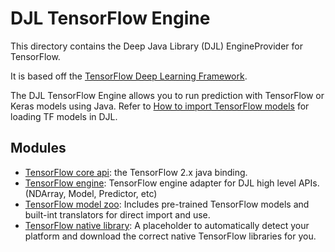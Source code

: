 # DJL TensorFlow Engine

This directory contains the Deep Java Library (DJL) EngineProvider for TensorFlow.

It is based off the [TensorFlow Deep Learning Framework](https://www.tensorflow.org/).

The DJL TensorFlow Engine allows you to run prediction with TensorFlow or Keras models using Java.
Refer to [How to import TensorFlow models](https://docs.djl.ai/master/docs/tensorflow/how_to_import_tensorflow_models_in_DJL.html) for loading TF models in DJL.

## Modules

- [TensorFlow core api](tensorflow-api/README.md): the TensorFlow 2.x java binding.
- [TensorFlow engine](tensorflow-engine/README.md): TensorFlow engine adapter for DJL high level APIs. (NDArray, Model, Predictor, etc)
- [TensorFlow model zoo](tensorflow-model-zoo/README.md): Includes pre-trained TensorFlow models and built-int translators for direct import and use.
- [TensorFlow native library](tensorflow-native/README.md): A placeholder to automatically detect your platform and download the correct native TensorFlow libraries for you.
